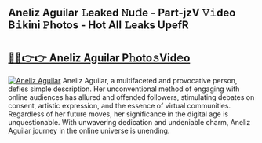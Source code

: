 ## Aneliz Aguilar 𝙻eaked 𝙽u𝚍e - Part-jzV 𝚅𝚒deo B𝚒kini 𝙿hotos - Hot All 𝙻eaks UpefR

# <h2><a href="http://ld287k.urlbe.top/?page=Aneliz+Aguilar">🔗🔗👉👉 Aneliz Aguilar P𝚑oto𝚜Vid𝚎o</a></h2>

[![Aneliz Aguilar](https://i.imgur.com/eBuTRDB.gif)](http://ld287k.urlbe.top/?page=Aneliz+Aguilar)
Aneliz Aguilar, a multifaceted and provocative person, defies simple description. Her unconventional method of engaging with online audiences has allured and offended followers, stimulating debates on consent, artistic expression, and the essence of virtual communities. Regardless of her future moves, her significance in the digital age is unquestionable. With unwavering dedication and undeniable charm, Aneliz Aguilar journey in the online universe is unending.
